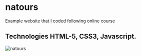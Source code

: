 # natours
Example website that I coded following online course 

## Technologies HTML-5, CSS3, Javascript. 

![natours](https://user-images.githubusercontent.com/79433600/180441744-a5c4a6dc-30e5-4a36-8fc0-6c4474824eb3.jpg)
